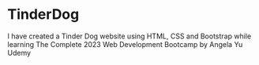 # TinderDog
I have created a Tinder Dog website using HTML, CSS and Bootstrap while learning The Complete 2023 Web Development Bootcamp by Angela Yu Udemy
